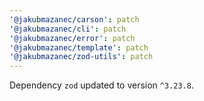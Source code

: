 ```yaml
---
'@jakubmazanec/carson': patch
'@jakubmazanec/cli': patch
'@jakubmazanec/error': patch
'@jakubmazanec/template': patch
'@jakubmazanec/zod-utils': patch
---
```

Dependency `zod` updated to version `^3.23.8`.
